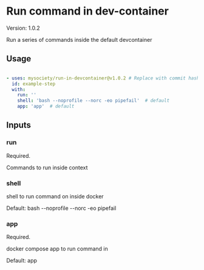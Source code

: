 # Run command in dev-container

Version: 1.0.2

Run a series of commands inside the default devcontainer

## Usage

```yaml

- uses: mysociety/run-in-devcontainer@v1.0.2 # Replace with commit hash for safety
  id: example-step 
  with:
    run: '' 
    shell: 'bash --noprofile --norc -eo pipefail'  # default
    app: 'app'  # default

```

## Inputs

### run

Required.

Commands to run inside context

### shell

shell to run command on inside docker

Default: bash --noprofile --norc -eo pipefail

### app

Required.

docker compose app to run command in

Default: app

